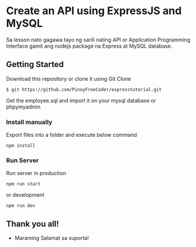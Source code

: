 # Create an API using ExpressJS and MySQL

Sa lesson nato gagawa tayo ng sarili nating API or Application Programming Interface gamit ang nodejs package na Express at MySQL database.

## Getting Started

Download this repository or clone it using Git Clone

```
$ git https://github.com/PinoyFreeCoder/expresstutorial.git

```

Get the employee.sql and import it on your mysql database or phpymyadmin

### Install manually

Export files into a folder and execute below command

```
npm install
```

### Run Server

Run server in production

```
npm run start
```

or development

```
npm run dev
```

## Thank you all!

* Maraming Salamat sa suporta!


